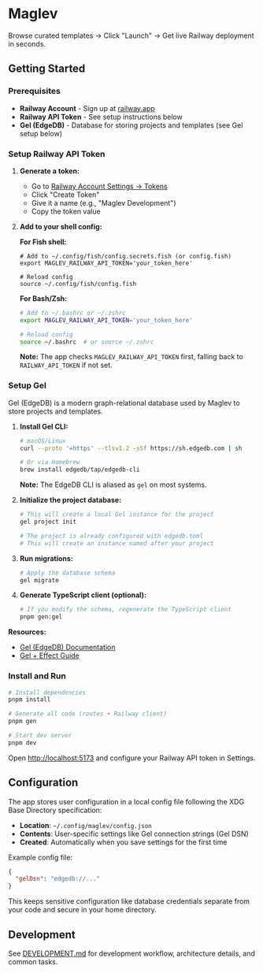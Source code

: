# Maglev

Browse curated templates → Click "Launch" → Get live Railway deployment in seconds.

## Getting Started

### Prerequisites

- **Railway Account** - Sign up at [railway.app](https://railway.app)
- **Railway API Token** - See setup instructions below
- **Gel (EdgeDB)** - Database for storing projects and templates (see Gel setup below)

### Setup Railway API Token

1. **Generate a token:**
   - Go to [Railway Account Settings → Tokens](https://railway.app/account/tokens)
   - Click "Create Token"
   - Give it a name (e.g., "Maglev Development")
   - Copy the token value

2. **Add to your shell config:**

   **For Fish shell:**
   ```fish
   # Add to ~/.config/fish/config.secrets.fish (or config.fish)
   export MAGLEV_RAILWAY_API_TOKEN='your_token_here'

   # Reload config
   source ~/.config/fish/config.fish
   ```

   **For Bash/Zsh:**
   ```bash
   # Add to ~/.bashrc or ~/.zshrc
   export MAGLEV_RAILWAY_API_TOKEN='your_token_here'

   # Reload config
   source ~/.bashrc  # or source ~/.zshrc
   ```

   **Note:** The app checks `MAGLEV_RAILWAY_API_TOKEN` first, falling back to `RAILWAY_API_TOKEN` if not set.

### Setup Gel

Gel (EdgeDB) is a modern graph-relational database used by Maglev to store projects and templates.

1. **Install Gel CLI:**
   ```bash
   # macOS/Linux
   curl --proto '=https' --tlsv1.2 -sSf https://sh.edgedb.com | sh

   # Or via Homebrew
   brew install edgedb/tap/edgedb-cli
   ```

   **Note:** The EdgeDB CLI is aliased as `gel` on most systems.

2. **Initialize the project database:**
   ```bash
   # This will create a local Gel instance for the project
   gel project init

   # The project is already configured with edgedb.toml
   # This will create an instance named after your project
   ```

3. **Run migrations:**
   ```bash
   # Apply the database schema
   gel migrate
   ```

4. **Generate TypeScript client (optional):**
   ```bash
   # If you modify the schema, regenerate the TypeScript client
   pnpm gen:gel
   ```

**Resources:**

- [Gel (EdgeDB) Documentation](https://www.edgedb.com/docs)
- [Gel + Effect Guide](https://www.edgedb.com/blog/building-with-effect-and-edgedb-part-1)

### Install and Run

```bash
# Install dependencies
pnpm install

# Generate all code (routes + Railway client)
pnpm gen

# Start dev server
pnpm dev
```

Open [http://localhost:5173](http://localhost:5173) and configure your Railway API token in Settings.

## Configuration

The app stores user configuration in a local config file following the XDG Base Directory specification:

- **Location**: `~/.config/maglev/config.json`
- **Contents**: User-specific settings like Gel connection strings (Gel DSN)
- **Created**: Automatically when you save settings for the first time

Example config file:

```json
{
  "gelDsn": "edgedb://..."
}
```

This keeps sensitive configuration like database credentials separate from your code and secure in your home directory.

## Development

See [DEVELOPMENT.md](./DEVELOPMENT.md) for development workflow, architecture details, and common tasks.
